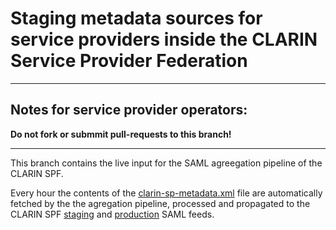 # Staging metadata sources for service providers inside the CLARIN Service Provider Federation
---
## Notes for service provider operators:
**Do not fork or submmit pull-requests to this branch!**

---

This branch contains the live input for the SAML agreegation pipeline of the CLARIN SPF.

Every hour the contents of the [clarin-sp-metadata.xml](https://github.com/clarin-eric/SPF-SPs-metadata/blob/production/clarin-sp-metadata.xml) file are automatically fetched by the the agregation pipeline, processed and propagated to the CLARIN SPF [staging](https://infra.clarin.eu/aai/md_about_spf_sps.xml) and [production](https://infra.clarin.eu/aai/prod_md_about_spf_sps.xml) SAML feeds.

